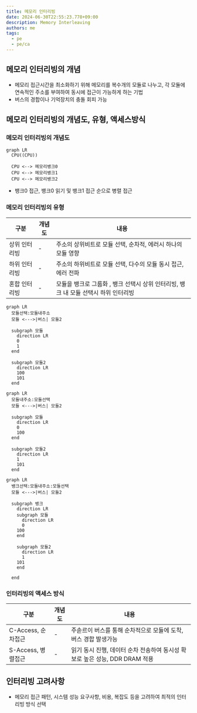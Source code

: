 ```yaml
---
title: 메모리 인터리빙
date: 2024-06-30T22:55:23.778+09:00
description: Memory Interleaving
authors: me
tags: 
  - pe
  - pe/ca 
---
```


## 메모리 인터리빙의 개념

- 메모리 접근시간을 최소화하기 위해 메모리를 복수개의 모듈로 나누고, 각 모듈에 연속적인 주소를 부여하여 동시에 접근이 가능하게 하는 기법
- 버스의 경합이나 기억장치의 충돌 회피 가능

## 메모리 인터리빙의 개념도, 유형, 액세스방식

### 메모리 인터리빙의 개념도

```mermaid
graph LR
  CPU((CPU))

  CPU <--> 메모리뱅크0
  CPU <--> 메모리뱅크1
  CPU <--> 메모리뱅크2
```

- 뱅크0 접근, 뱅크0 읽기 및 뱅크1 접근 순으로 병렬 접근

### 메모리 인터리빙의 유형

| 구분 | 개념도 | 내용 |
| --- | --- | --- |
| 상위 인터리빙 | - | 주소의 상위비트로 모듈 선택, 순차적, 에러시 하나의 모듈 영향 |
| 하위 인터리빙 | - | 주소의 하위비트로 모듈 선택, 다수의 모듈 동시 접근, 에러 전파 |
| 혼합 인터리빙 | - | 모듈을 뱅크로 그룹화 , 뱅크 선택시 상위 인터리빙, 뱅크 내 모듈 선택시 하위 인터리빙 |

```mermaid
graph LR
  모듈선택:모듈내주소
  모듈 <--->|버스| 모듈2

  subgraph 모듈
    direction LR
    0
    1
  end

  subgraph 모듈2
    direction LR
    100
    101
  end
```

```mermaid
graph LR
  모듈내주소:모듈선택
  모듈 <--->|버스| 모듈2

  subgraph 모듈
    direction LR
    0
    100
  end

  subgraph 모듈2
    direction LR
    1
    101
  end
```

```mermaid
graph LR
  뱅크선택:모듈내주소:모듈선택
  모듈 <--->|버스| 모듈2

  subgraph 뱅크
    direction LR
    subgraph 모듈
      direction LR
      0
    100
    end

    subgraph 모듈2
      direction LR
      1
    101
    end

  end
```

### 인터리빙의 액세스 방식

| 구분 | 개념도 | 내용 |
| --- | --- | --- |
| C-Access, 순차접근 | - | 주솓르이 버스를 통해 순차적으로 모듈에 도착, 버스 경합 발생가능 |
| S-Access, 병렬접근 | - | 읽기 동시 진행, 데이터 순차 전송하여 동시성 확보로 높은 성능, DDR DRAM 적용 |

## 인터리빙 고려사항

- 메모리 접근 패턴, 시스템 성능 요구사항, 비용, 복잡도 등을 고려하여 최적의 인터리빙 방식 선택
